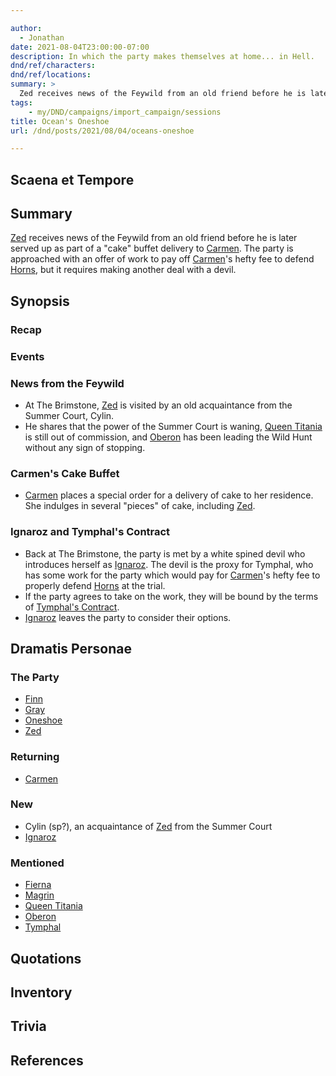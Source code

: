 ```yaml
---

author:
  - Jonathan
date: 2021-08-04T23:00:00-07:00
description: In which the party makes themselves at home... in Hell.
dnd/ref/characters:
dnd/ref/locations:
summary: >
  Zed receives news of the Feywild from an old friend before he is later served up as part of a "cake" buffet delivery to Carmen. The party is approached with an offer of work to pay off Carmen's hefty fee to defend Horns, but it requires making another deal with a devil.
tags:
    - my/DND/campaigns/import_campaign/sessions
title: Ocean's Oneshoe
url: /dnd/posts/2021/08/04/oceans-oneshoe

---
```


## Scaena et Tempore

## Summary

[Zed](/dnd/characters/zed) receives news of the Feywild from an old friend before he is later served up as part of a "cake" buffet delivery to [Carmen](/dnd/npcs/carmen). The party is approached with an offer of work to pay off [Carmen](/dnd/npcs/carmen)'s hefty fee to defend [Horns](/dnd/characters/horns), but it requires making another deal with a devil.

## Synopsis

### Recap

### Events

### News from the Feywild

- At The Brimstone, [Zed](/dnd/characters/zed) is visited by an old acquaintance from the Summer Court, Cylin.
- He shares that the power of the Summer Court is waning, [Queen Titania](/dnd/npcs/queen-titania) is still out of commission, and [Oberon](/dnd/npcs/oberon) has been leading the Wild Hunt without any sign of stopping.

### Carmen's Cake Buffet

- [Carmen](/dnd/npcs/carmen) places a special order for a delivery of cake to her residence. She indulges in several "pieces" of cake, including [Zed](/dnd/characters/zed).

### Ignaroz and Tymphal's Contract

- Back at The Brimstone, the party is met by a white spined devil who introduces herself as [Ignaroz](/dnd/npcs/ignaroz). The devil is the proxy for Tymphal, who has some work for the party which would pay for [Carmen](/dnd/npcs/carmen)'s  hefty fee to properly defend [Horns](/dnd/characters/horns) at the trial.
- If the party agrees to take on the work, they will be bound by the terms of [Tymphal's Contract](/dnd/notes/tymphals-contract).
- [Ignaroz](/dnd/npcs/ignaroz) leaves the party to consider their options.

## Dramatis Personae

### The Party

- [Finn](/dnd/characters/finn)
- [Gray](/dnd/characters/haeltin-var-astora)
- [Oneshoe](/dnd/characters/oneshoe)
- [Zed](/dnd/characters/zed)

### Returning

- [Carmen](/dnd/npcs/carmen)

### New

- Cylin (sp?), an acquaintance of [Zed](/dnd/characters/zed) from the Summer Court
- [Ignaroz](/dnd/npcs/ignaroz)

### Mentioned

- [Fierna](/dnd/npcs/fierna)
- [Magrin](/dnd/npcs/magrin)
- [Queen Titania](/dnd/npcs/queen-titania)
- [Oberon](/dnd/npcs/oberon)
- [Tymphal](/dnd/npcs/tymphal)

## Quotations

## Inventory

## Trivia

## References

